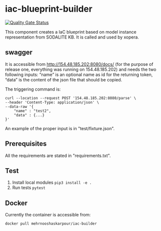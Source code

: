 # iac-blueprint-builder
[![Quality Gate Status](https://sonarcloud.io/api/project_badges/measure?project=SODALITE-EU_iac-blueprint-builder&metric=alert_status)](https://sonarcloud.io/dashboard?id=SODALITE-EU_iac-blueprint-builder)

This component creates a IaC blueprint based on model instance representation from SODALITE KB. It is called and used by xopera.

## swagger

It is accessible from http://154.48.185.202:8080/docs/ (for the purpose of release one, everything was running on 154.48.185.202) and needs the two following inputs:
“name” is an optional name as id for the returning token,
“data” is the content of the json file that should be copied.

The triggering command is:

```
curl --location --request POST '154.48.185.202:8080/parse' \
--header 'Content-Type: application/json' \
--data-raw '{
	"name" : "test2",
	"data" : {...}
}'
```
An example of the proper input is in "test/fixture.json".

## Prerequisites

All the requirements are stated in "requirements.txt".

## Test

1. Install local modules
   `pip3 install -e .`
2. Run tests
   `pytest`

## Docker

Currently the container is accessible from:

```
docker pull mehrnooshaskarpour/iac-builder
```
